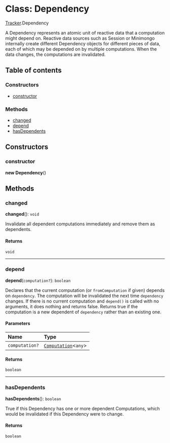 # Class: Dependency

[Tracker](/auto-docs/free-layout-editor/modules/Tracker.md).Dependency

A Dependency represents an atomic unit of reactive data that a
computation might depend on. Reactive data sources such as Session or
Minimongo internally create different Dependency objects for different
pieces of data, each of which may be depended on by multiple computations.
When the data changes, the computations are invalidated.

## Table of contents

### Constructors

* [constructor](/auto-docs/free-layout-editor/classes/Tracker.Dependency.md#constructor)

### Methods

* [changed](/auto-docs/free-layout-editor/classes/Tracker.Dependency.md#changed)
* [depend](/auto-docs/free-layout-editor/classes/Tracker.Dependency.md#depend)
* [hasDependents](/auto-docs/free-layout-editor/classes/Tracker.Dependency.md#hasdependents)

## Constructors

### constructor

**new Dependency**()

## Methods

### changed

**changed**(): `void`

Invalidate all dependent computations immediately and remove them as dependents.

#### Returns

`void`

***

### depend

**depend**(`computation?`): `boolean`

Declares that the current computation (or `fromComputation` if given) depends on `dependency`.  The computation will be invalidated the next time `dependency` changes.
If there is no current computation and `depend()` is called with no arguments, it does nothing and returns false.
Returns true if the computation is a new dependent of `dependency` rather than an existing one.

#### Parameters

| Name | Type |
| :------ | :------ |
| `computation?` | [`Computation`](/auto-docs/free-layout-editor/classes/Tracker.Computation.md)<`any`> |

#### Returns

`boolean`

***

### hasDependents

**hasDependents**(): `boolean`

True if this Dependency has one or more dependent Computations, which would be invalidated if this Dependency were to change.

#### Returns

`boolean`

